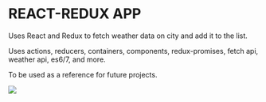 # REACT-REDUX APP

Uses React and Redux to fetch weather data on city and add it to the list.

Uses actions, reducers, containers, components, redux-promises, fetch api, weather api, es6/7, and more.

To be used as a reference for future projects. 

![](http://www.reactiongifs.us/wp-content/uploads/2013/10/nuh_uh_conan_obrien.gif)
